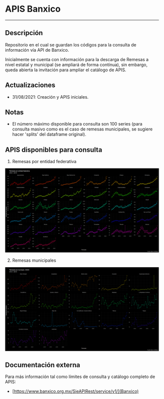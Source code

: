 # APIS Banxico

------------------------

## Descripción
Repositorio en el cual se guardan los códigos para la consulta de información vía API de Banxico.

Inicialmente se cuenta con información para la descarga de Remesas a nivel estatal y municipal (se ampliará de forma contínua), sin embargo, queda abierta la invitación para ampliar el catálogo de APIS.

## Actualizaciones
- 31/08/2021: Creación y APIS iniciales.

## Notas
- El número máximo disponible para consulta son 100 series (para consulta masivo como es el caso de remesas municipales, se sugiere hacer  'splits' del dataframe original).

## APIS disponibles para consulta
1. Remesas por entidad federativa

![Remesas por entidad](/Ejemplos/rpe.png)

2. Remesas municipales

![Remesas por municipio](/Ejemplos/rpm.png)


## Documentación externa

Para más información tal como límites de consulta y catálogo completo de APIS:

- [https://www.banxico.org.mx/SieAPIRest/service/v1/](Banxico)
